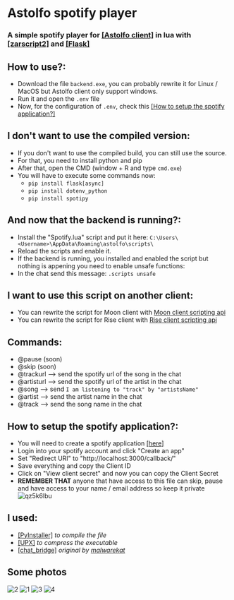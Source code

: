 # Astolfo spotify player
### A simple spotify player for [[Astolfo client]](https://astolfo.lgbt) in lua with [[zarscript2]](https://zarzel.gitbook.io/) and [[Flask]](https://flask.palletsprojects.com/)

## How to use?: 
- Download the file ```backend.exe```, you can probably rewrite it for Linux / MacOS but Astolfo client only support windows.
- Run it and open the ```.env``` file
- Now, for the configuration of ```.env```, check this [[How to setup the spotify application?]](https://github.com/Appolon24800/AstolfoSpotify#how-to-setup-the-spotify-application)

## I don't want to use the compiled version:
- If you don't want to use the compiled build, you can still use the source.
- For that, you need to install python and pip
- After that, open the CMD (window + R and type ```cmd.exe```)
- You will have to execute some commands now:
    - ```pip install flask[async]```
    - ```pip install dotenv_python```
    - ```pip install spotipy```
 
## And now that the backend is running?:
- Install the "Spotify.lua" script and put it here: ```C:\Users\<Username>\AppData\Roaming\astolfo\scripts\```
- Reload the scripts and enable it.
- If the backend is running, you installed and enabled the script but nothing is appening you need to enable unsafe functions:
- In the chat send this message: ```.scripts unsafe```
 
## I want to use this script on another client:
- You can rewrite the script for Moon client with [Moon client scripting api](https://docs.moonclient.xyz/)
- You can rewrite the script for Rise client with [Rise client scripting api](https://riseclients-organization.gitbook.io/rise-6-scripting-api/api-documentation/scripting-metadata)

## Commands:
- @pause (soon)
- @skip (soon)
- @trackurl --> send the spotify url of the song in the chat
- @artisturl --> send the spotify url of the artist in the chat
- @song --> send ```I am listening to "track" by "artistsName"```
- @artist --> send the artist name in the chat
- @track --> send the song name in the chat

## How to setup the spotify application?:
- You will need to create a spotify application [[here]](https://developer.spotify.com/dashboard)
- Login into your spotify account and click "Create an app"
- Set "Redirect URI" to "http://localhost:3000/callback/"
- Save everything and copy the Client ID
- Click on "View client secret" and now you can copy the Client Secret
- **REMEMBER THAT** anyone that have access to this file can skip, pause and have access to your name / email address so keep it private
![qz5k6lbu](https://github.com/Appolon24800/AstolfoSpotify/assets/93398824/bb552429-2dc1-485d-a153-675e822e84bb)

## I used:
- [[PyInstaller]](https://pyinstaller.org/) *to compile the file*
- [[UPX]](https://upx.github.io/) *to compress the executable*
- [[chat_bridge]](https://www.astolfo.lgbt/forums/topic/14077-astolfo-overlay-log-server/) *original by [malwarekat](https://www.astolfo.lgbt/forums/profile/33787-malwarekat/)*

## Some photos
![2](https://github.com/Appolon24800/AstolfoSpotify/assets/93398824/98fe2900-f2b8-420b-848a-b6ca7c01fbae)
![1](https://github.com/Appolon24800/AstolfoSpotify/assets/93398824/3aa1f512-87bd-4c04-8e88-2633a5ea6e5a)
![3](https://github.com/Appolon24800/AstolfoSpotify/assets/93398824/03d1f27e-b14d-47c9-84d2-44566731de7a)
![4](https://github.com/Appolon24800/AstolfoSpotify/assets/93398824/330a6266-2f5a-4cab-8d84-e32dec779c9a)


